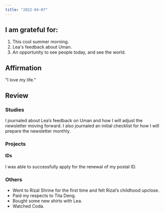 ```yaml
---
title: "2022-04-07"
---
```

## I am grateful for:
1. This cool summer morning.
2. Lea's feedback about Uman.
3. An opportunity to see people today, and see the world.

## Affirmation

"I love my life."

## Review

### Studies

I journaled about Lea’s feedback on Uman and how I will adjust the newsletter moving forward. I also journaled an initial checklist for how I will prepare the newsletter monthly.

### Projects

#### IDs

I was able to successfully apply for the renewal of my postal ID.

### Others

- Went to Rizal Shrine for the first time and felt Rizal’s childhood upclose.
- Paid my respects to Tita Deng.
- Bought some new shirts with Lea.
- Watched Coda.